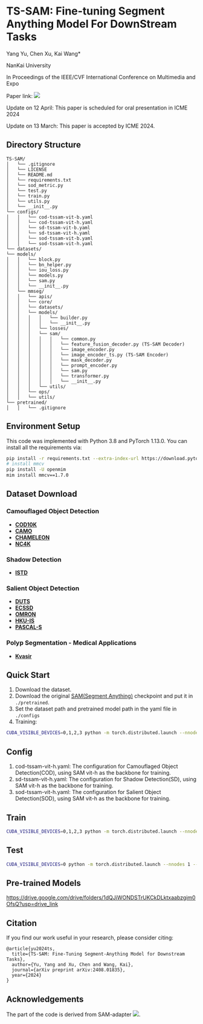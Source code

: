 # TS-SAM: Fine-tuning Segment Anything Model For DownStream Tasks

Yang Yu, Chen Xu, Kai Wang*

NanKai University

In Proceedings of the IEEE/CVF International Conference on Multimedia and Expo

Paper link: 
<a href='https://www.arxiv.org/abs/2408.01835'><img src='https://img.shields.io/badge/ArXiv-2408.01835-red' /></a> 

Update on 12 April: This paper is scheduled for oral presentation in ICME 2024

Update on 13 March: This paper is accepted by ICME 2024. 

## Directory Structure

```
TS-SAM/
│   └── .gitignore
│   └── LICENSE
│   └── README.md
│   └── requirements.txt
│   └── sod_metric.py
│   └── test.py
│   └── train.py
│   └── utils.py
│   └── __init__.py
└── configs/
│   │   └── cod-tssam-vit-b.yaml
│   │   └── cod-tssam-vit-h.yaml
│   │   └── sd-tssam-vit-b.yaml
│   │   └── sd-tssam-vit-h.yaml
│   │   └── sod-tssam-vit-b.yaml
│   │   └── sod-tssam-vit-h.yaml
└── datasets/
└── models/
│   │   └── block.py
│   │   └── bn_helper.py
│   │   └── iou_loss.py
│   │   └── models.py
│   │   └── sam.py
│   │   └── __init__.py
│   └── mmseg/
│   │   └── apis/
│   │   └── core/
│   │   └── datasets/
│   │   └── models/
│   │   │   │   └── builder.py
│   │   │   │   └── __init__.py
│   │   │   └── losses/
│   │   │   └── sam/
│   │   │   │   │   └── common.py
│   │   │   │   │   └── feature_fusion_decoder.py (TS-SAM Decoder)
│   │   │   │   │   └── image_encoder.py
│   │   │   │   │   └── image_encoder_ts.py (TS-SAM Encoder)
│   │   │   │   │   └── mask_decoder.py
│   │   │   │   │   └── prompt_encoder.py
│   │   │   │   │   └── sam.py
│   │   │   │   │   └── transformer.py
│   │   │   │   │   └── __init__.py
│   │   │   └── utils/
│   │   └── ops/
│   │   └── utils/
└── pretrained/
│   │   └── .gitignore
```



## Environment Setup
This code was implemented with Python 3.8 and PyTorch 1.13.0. You can install all the requirements via:
```bash
pip install -r requirements.txt --extra-index-url https://download.pytorch.org/whl/cu116
# install mmcv
pip install -U openmim
mim install mmcv==1.7.0
```


## Dataset Download
### Camouflaged Object Detection
- **[COD10K](https://github.com/DengPingFan/SINet/)**
- **[CAMO](https://drive.google.com/open?id=1h-OqZdwkuPhBvGcVAwmh0f1NGqlH_4B6)**
- **[CHAMELEON](https://www.polsl.pl/rau6/datasets/)**
- **[NC4K](https://drive.google.com/file/d/1kzpX_U3gbgO9MuwZIWTuRVpiB7V6yrAQ/view?usp=sharing)**

### Shadow Detection
- **[ISTD](https://github.com/DeepInsight-PCALab/ST-CGAN)**

### Salient Object Detection
- **[DUTS](http://saliencydetection.net/duts/#orgf319326)**
- **[ECSSD](https://www.cse.cuhk.edu.hk/leojia/projects/hsaliency/dataset.html)**
- **[OMRON](http://saliencydetection.net/dut-omron/#org2daba2e)**
- **[HKU-IS](https://i.cs.hku.hk/~yzyu/research/deep_saliency.html)**
- **[PASCAL-S](https://cbs.ic.gatech.edu/salobj/)**
### Polyp Segmentation - Medical Applications
- **[Kvasir](https://datasets.simula.no/kvasir-seg/)**



## Quick Start
1. Download the dataset.
2. Download the original [SAM(Segment Anything)](https://github.com/facebookresearch/segment-anything) checkpoint and put it in `./pretrained`.
3. Set the dataset path and pretrained model path in the yaml file in `./configs`
4. Training:
```bash
CUDA_VISIBLE_DEVICES=0,1,2,3 python -m torch.distributed.launch --nnodes 1 --nproc_per_node 4 train.py --config [CONFIG_PATH]
```
## Config
1. cod-tssam-vit-h.yaml: The configuration for Camouflaged Object Detection(COD), using SAM vit-h as the backbone for training.
2. sd-tssam-vit-h.yaml: The configuration for Shadow Detection(SD), using SAM vit-h as the backbone for training.
3. sod-tssam-vit-h.yaml: The configuration for Salient Object Detection(SOD), using SAM vit-h as the backbone for training.

## Train
```bash
CUDA_VISIBLE_DEVICES=0,1,2,3 python -m torch.distributed.launch --nnodes 1 --nproc_per_node 4 train.py --config [CONFIG_PATH]
```

## Test
```bash
CUDA_VISIBLE_DEVICES=0 python -m torch.distributed.launch --nnodes 1 --nproc_per_node 1 test.py --config [CONFIG_PATH] --model [CHECKPOINT_PATH]
```

## Pre-trained Models
https://drive.google.com/drive/folders/1dQJiWONDSTrUKCkDLktxaabzgim0OfsQ?usp=drive_link


## Citation

If you find our work useful in your research, please consider citing:

```
@article{yu2024ts,
  title={TS-SAM: Fine-Tuning Segment-Anything Model for Downstream Tasks},
  author={Yu, Yang and Xu, Chen and Wang, Kai},
  journal={arXiv preprint arXiv:2408.01835},
  year={2024}
}
```

## Acknowledgements
The part of the code is derived from SAM-adapter   <a href='https://github.com/tianrun-chen/SAM-Adapter-PyTorch/'><img src='https://img.shields.io/badge/Project-Page-Green'></a>.

